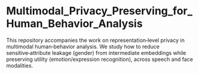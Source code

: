 # Multimodal_Privacy_Preserving_for_Human_Behavior_Analysis
This repository accompanies the work on representation‑level privacy in multimodal human‑behavior analysis. We study how to reduce sensitive‑attribute leakage (gender) from intermediate embeddings while preserving utility (emotion/expression recognition), across speech and face modalities.
